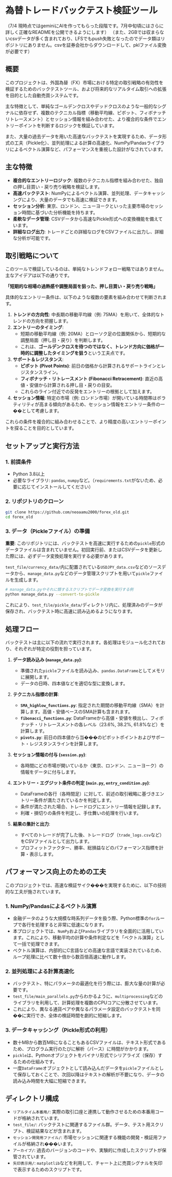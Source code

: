 # 為替トレードバックテスト検証ツール

（7/4 現時点ではgeminiにAIを作ってもらった段階です。7月中旬頃にはさらに詳しく正確なREADMEを公開できるようにします）
（また、2GBでは収まらないcsvデータが多く含まれており、LFSでもpush失敗となったのでデータ類はリポジトリにありません。csvを証券会社からダウンロードして、pklファイル変換が必要です）

## 概要

このプロジェクトは、外国為替（FX）市場における特定の取引戦略の有効性を検証するためのバックテストツール、および将来的なリアルタイム取引への拡張を目的とした自動売買システムです。

主な特徴として、単純なゴールデンクロスやデッドクロスのような一般的なシグナルに依存せず、複数のテクニカル指標（移動平均線、ピボット、フィボナッチリトレースメント）とセッション情報を組み合わせた、より複合的な条件でエントリーポイントを判断するロジックを検証しています。

また、大量の過去データを用いた高速なバックテストを実現するため、データ形式の工夫（Pickle化）、並列処理による計算の高速化、NumPy/Pandasライブラリによるベクトル演算など、パフォーマンスを重視した設計がなされています。

## 主な特徴

-   **複合的なエントリーロジック**: 複数のテクニカル指標を組み合わせた、独自の押し目買い・戻り売り戦略を検証します。
-   **高速バックテスト**: NumPyによるベクトル演算、並列処理、データキャッシングにより、大量のデータでも高速に検証できます。
-   **セッション分析**: 東京、ロンドン、ニューヨークといった主要市場のセッション時間に基づいた分析機能を持ちます。
-   **柔軟なデータ管理**: CSVデータから高速なPickle形式への変換機能を備えています。
-   **詳細なログ出力**: トレードごとの詳細なログをCSVファイルに出力し、詳細な分析が可能です。

## 取引戦略について

このツールで検証しているのは、単純なトレンドフォロー戦略ではありません。主なアイデアは以下の通りです。

**「短期的な相場の過熱感や調整局面を狙った、押し目買い・戻り売り戦略」**

具体的なエントリー条件は、以下のような複数の要素を組み合わせて判断されます。

1.  **トレンドの方向性**: 中長期の移動平均線（例: 75MA）を用いて、全体的なトレンドの方向を把握します。
2.  **エントリーのタイミング**:
    -   短期の移動平均線（例: 20MA）とローソク足の位置関係から、短期的な調整局面（押し目・戻り）を判断します。
    -   これは、**ゴールデンクロスを待つのではなく、トレンド方向に価格が一時的に調整したタイミングを狙う**という工夫点です。
3.  **サポート＆レジスタンス**:
    -   **ピボット (Pivot Points)**: 前日の価格から計算されるサポートラインとレジスタンスライン。
    -   **フィボナッチ・リトレースメント (Fibonacci Retracement)**: 直近の高値・安値から計算される押し目・戻りの目安。
    -   これらのライン付近での反発をエントリーの根拠として加えます。
4.  **セッション情報**: 特定の市場（例: ロンドン市場）が開いている時間帯はボラティリティが高まる傾向があるため、セッション情報をエントリー条件の一��として考慮します。

これらの条件を複合的に組み合わせることで、より精度の高いエントリーポイントを探ることを目的としています。

## セットアップと実行方法

### 1. 前提条件

-   Python 3.8以上
-   必要なライブラリ: `pandas`, `numpy`など。（`requirements.txt`がないため、必要に応じてインストールしてください）

### 2. リポジトリのクローン

```bash
git clone https://github.com/neoaamu2000/forex_old.git
cd forex_old
```

### 3. データ（Pickleファイル）の準備

**重要**: このリポジトリには、バックテストを高速に実行するための`pickle`形式のデータファイルは含まれていません。初回実行前、またはCSVデータを更新した際には、必ずデータ変換処理を実行する必要があります。

`test_file/currency_data/`内に配置されている`USDJPY_data.csv`などのソースデータから、`manage_data.py`などのデータ管理スクリプトを用いて`pickle`ファイルを生成します。

```bash
# manage_data.pyやそれに類するスクリプトでデータ変換を実行する例
python manage_data.py --convert-to-pickle
```

これにより、`test_file/pickle_data/`ディレクトリ内に、処理済みのデータが保存され、バックテスト時に高速に読み込めるようになります。

## 処理フロー

バックテストは主に以下の流れで実行されます。各処理はモジュール化されており、それぞれが特定の役割を担っています。

1.  **データ読み込み (`manage_data.py`)**:
    -   準備された`pickle`ファイルを読み込み、`pandas.DataFrame`としてメモリに展開します。
    -   データの日時、四本値などを適切な型に変換します。

2.  **テクニカル指標の計算**:
    -   **`SMA_highlow_functions.py`**: 指定された期間の移動平均線（SMA）を計算します。高値・安値ベースのSMA計算も含まれます。
    -   **`fibonacci_functions.py`**: DataFrameから高値・安値を検出し、フィボナッチ・リトレースメントの各レベル（23.6%, 38.2%, 61.8%など）を計算します。
    -   **`pivots.py`**: 前日の四本値から当���のピボットポイントおよびサポート・レジスタンスラインを計算します。

3.  **セッション情報の付与 (`session.py`)**:
    -   各時間にどの市場が開いているか（東京、ロンドン、ニューヨーク）の情報をデータに付与します。

4.  **エントリー・エグジット条件の判定 (`main.py`, `entry_condition.py`)**:
    -   DataFrameの各行（各時間足）に対して、前述の取引戦略に基づきエントリー条件が満たされているかを判定します。
    -   条件が満たされた場合、トレードログにエントリー情報を記録します。
    -   利確・損切りの条件を判定し、手仕舞いの処理を行います。

5.  **結果の集計と出力**:
    -   すべてのトレードが完了した後、トレードログ（`trade_logs.csv`など）をCSVファイルとして出力します。
    -   プロフィットファクター、勝率、総損益などのパフォーマンス指標を計算・表示します。

## パフォーマンス向上のための工夫

このプロジェクトでは、高速な検証サイク���を実現するために、以下の技術的な工夫が施されています。

### 1. NumPy/Pandasによるベクトル演算

-   金融データのような大規模な時系列データを扱う際、Python標準の`for`ループで各行を処理すると非常に低速になります。
-   本プロジェクトでは、`NumPy`および`Pandas`ライブラリを全面的に活用しています。これにより、移動平均の計算や条件判定などを「ベクトル演算」として一括で処理できます。
-   ベクトル演算は、内部的にC言語などの高速な言語で実装されているため、ループ処理に比べて数十倍から数百倍高速に動作します。

### 2. 並列処理による計算高速化

-   バックテスト、特にパラメータの最適化を行う際には、膨大な量の計算が必要です。
-   `test_file/main_parallels.py`からわかるように、`multiprocessing`などのライブラリを利用して、計算処理を複数のCPUコアに分散させています。
-   これにより、異なる通貨ペアや異なるパラメータ設定のバックテストを同��に実行でき、全体の検証時間を劇的に短縮します。

### 3. データキャッシング（Pickle形式の利用）

-   数十MBから数百MBになることもあるCSVファイルは、テキスト形式であるため、プログラム実行のたびに解析（パース）に時間がかかります。
-   `pickle`は、Pythonオブジェクトをバイナリ形式でシリアライズ（保存）するための仕組みです。
-   一度`DataFrame`オブジェクトとして読み込んだデータを`pickle`ファイルとして保存しておくことで、次回以降はテキストの解析が不要になり、データの読み込み時間を大幅に短縮できます。

## ディレクトリ構成

-   `リアルタイム本番用/`: 実際の取引口座と連携して動作させるための本番用コードが格納されています。
-   `test_file/`: バックテストに関連するファイル群。データ、テスト用スクリプト、検証結果などが含まれます。
-   `セッション開発用ファイル/`: 市場セッションに関連する機能の開発・検証用ファイルが格納され���います。
-   `アーカイブ/`: 過去のバージョンのコードや、実験的に作成したスクリプトが保管されています。
-   `矢印表示用/`: `matplotlib`などを利用して、チャート上に売買シグナルを矢印で表示するためのスクリプトです。